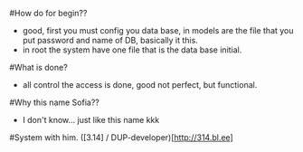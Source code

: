 #How do for begin??
- good, first you must config you data base, in models are the file that you put password and name of DB, basically it this.
- in root the system have one file that is the data base initial.

#What is done? 
- all control the access is done, good not perfect, but functional.

#Why this name Sofia??
- I don't know... just like this name kkk

#System with him.
([3.14] / DUP-developer)[http://314.bl.ee]
